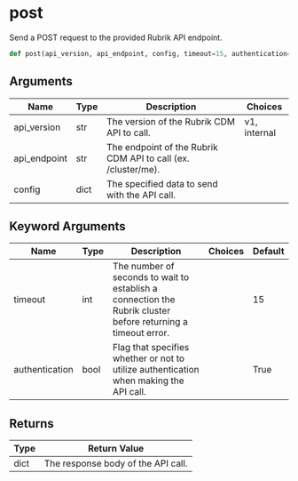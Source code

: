 # post

Send a POST request to the provided Rubrik API endpoint.
```py
def post(api_version, api_endpoint, config, timeout=15, authentication=True)
```

## Arguments
| Name        | Type | Description                                                                 | Choices |
|-------------|------|-----------------------------------------------------------------------------|---------|
| api_version  | str  | The version of the Rubrik CDM API to call.  |    v1, internal     |
| api_endpoint  | str  | The endpoint of the Rubrik CDM API to call (ex. /cluster/me). |         |
| config  | dict  | The specified data to send with the API call. |         |
## Keyword Arguments
| Name        | Type | Description                                                                 | Choices | Default |
|-------------|------|-----------------------------------------------------------------------------|---------|---------|
| timeout  | int  | The number of seconds to wait to establish a connection the Rubrik cluster before returning a timeout error.  |         |    15     |
| authentication  | bool  | Flag that specifies whether or not to utilize authentication when making the API call.  |         |    True     |

## Returns
| Type | Return Value                                                                                   |
|------|-----------------------------------------------------------------------------------------------|
| dict  | The response body of the API call. |
